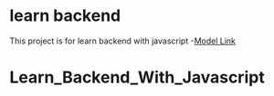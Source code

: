 # learn backend

This project  is for learn backend with javascript
-[Model Link](https://app.eraser.io/workspace/YtPqZ1VogxGy1jzIDkzj?origin=share)
# Learn_Backend_With_Javascript
